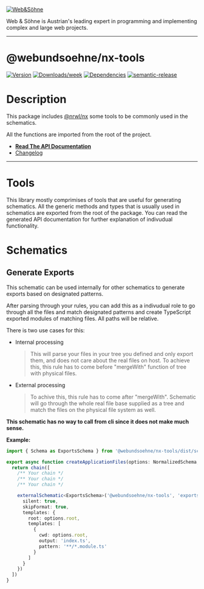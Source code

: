 [![Web&Söhne](https://webundsoehne.com/wp-content/uploads/2016/11/logo.png)](https://webundsoehne.com)

Web & Söhne is Austrian's leading expert in programming and implementing complex and large web projects.

---

# @webundsoehne/nx-tools

[![Version](https://img.shields.io/npm/v/@webundsoehne/nx-tools.svg)](https://npmjs.org/package/@webundsoehne/nx-tools) [![Downloads/week](https://img.shields.io/npm/dw/@webundsoehne/nx-tools.svg)](https://npmjs.org/package/@webundsoehne/nx-tools) [![Dependencies](https://img.shields.io/librariesio/release/npm/@webundsoehne/nx-tools)](https://npmjs.org/package/@webundsoehne/nx-tools) [![semantic-release](https://img.shields.io/badge/%20%20%F0%9F%93%A6%F0%9F%9A%80-semantic--release-e10079.svg)](https://github.com/semantic-release/semantic-release)

# Description

This package includes [@nrwl/nx](https://github.com/nrwl/nx) some tools to be commonly used in the schematics.

All the functions are imported from the root of the project.

- **[Read The API Documentation](./API.md)**
- [Changelog](./CHANGELOG.md)

<!-- toc -->
<!-- tocstop -->

---

# Tools

This library mostly comprimises of tools that are useful for generating schematics. All the generic methods and types that is usually used in schematics are exported from the root of the package. You can read the generated API documentation for further explanation of indivudual functionality.

# Schematics

## Generate Exports

This schematic can be used internally for other schematics to generate exports based on designated patterns.

After parsing through your rules, you can add this as a indivudual role to go through all the files and match designated patterns and create TypeScript exported modules of matching files. All paths will be relative.

There is two use cases for this:

- Internal processing
  > This will parse your files in your tree you defined and only export them, and does not care about the real files on host. To achieve this, this rule has to come before "mergeWith" function of tree with physical files.
- External processing
  > To achive this, this rule has to come after "mergeWith". Schematic will go through the whole real file base supplied as a tree and match the files on the physical file system as well.

**This schematic has no way to call from cli since it does not make much sense.**

**Example:**

```typescript
import { Schema as ExportsSchema } from '@webundsoehne/nx-tools/dist/schematics/exports/main.interface'

export async function createApplicationFiles(options: NormalizedSchema, context: SchematicContext): Promise<Rule> {
  return chain([
    /** Your chain */
    /** Your chain */
    /** Your chain */

    externalSchematic<ExportsSchema>('@webundsoehne/nx-tools', 'exports', {
      silent: true,
      skipFormat: true,
      templates: {
        root: options.root,
        templates: [
          {
            cwd: options.root,
            output: 'index.ts',
            pattern: '**/*.module.ts'
          }
        ]
      }
    })
  ])
}
```
